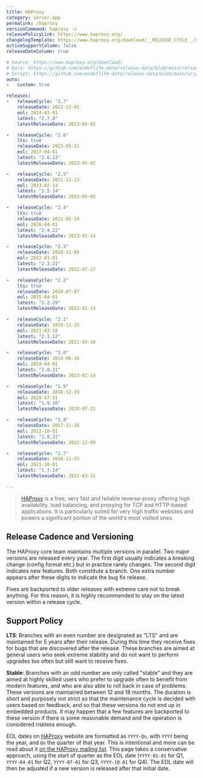 ```yaml
---
title: HAProxy
category: server-app
permalink: /haproxy
versionCommand: haproxy -v
releasePolicyLink: https://www.haproxy.org/
changelogTemplate: https://www.haproxy.org/download/__RELEASE_CYCLE__/src/CHANGELOG
activeSupportColumn: false
releaseDateColumn: true

# Source: https://www.haproxy.org/download/
# Data: https://github.com/endoflife-date/release-data/blob/main/releases/haproxy.json
# Script: https://github.com/endoflife-date/release-data/blob/main/src/haproxy.py
auto:
-   custom: true

releases:
-   releaseCycle: "2.7"
    releaseDate: 2022-12-01
    eol: 2024-01-01
    latest: "2.7.8"
    latestReleaseDate: 2023-05-02

-   releaseCycle: "2.6"
    lts: true
    releaseDate: 2022-05-31
    eol: 2027-04-01
    latest: "2.6.13"
    latestReleaseDate: 2023-05-02

-   releaseCycle: "2.5"
    releaseDate: 2021-11-23
    eol: 2023-02-14
    latest: "2.5.14"
    latestReleaseDate: 2023-05-02

-   releaseCycle: "2.4"
    lts: true
    releaseDate: 2021-05-14
    eol: 2026-04-01
    latest: "2.4.22"
    latestReleaseDate: 2023-02-14

-   releaseCycle: "2.3"
    releaseDate: 2020-11-05
    eol: 2022-01-01
    latest: "2.3.21"
    latestReleaseDate: 2022-07-27

-   releaseCycle: "2.2"
    lts: true
    releaseDate: 2020-07-07
    eol: 2025-04-01
    latest: "2.2.29"
    latestReleaseDate: 2023-02-14

-   releaseCycle: "2.1"
    releaseDate: 2019-11-25
    eol: 2021-03-18
    latest: "2.1.12"
    latestReleaseDate: 2021-03-18

-   releaseCycle: "2.0"
    releaseDate: 2019-06-16
    eol: 2024-04-01
    latest: "2.0.31"
    latestReleaseDate: 2023-02-14

-   releaseCycle: "1.9"
    releaseDate: 2018-12-19
    eol: 2020-07-31
    latest: "1.9.16"
    latestReleaseDate: 2020-07-31

-   releaseCycle: "1.8"
    releaseDate: 2017-11-26
    eol: 2022-10-01
    latest: "1.8.31"
    latestReleaseDate: 2022-12-09

-   releaseCycle: "1.7"
    releaseDate: 2016-11-25
    eol: 2021-10-01
    latest: "1.7.14"
    latestReleaseDate: 2021-03-31

---
```


>[HAProxy](https://www.haproxy.org/) is a free, very fast and reliable reverse-proxy offering high
> availability, load balancing, and proxying for TCP and HTTP-based applications. It is particularly
> suited for very high traffic websites and powers a significant portion of the world's most visited
> ones.

## Release Cadence and Versioning

The HAProxy core team maintains multiple versions in parallel. Two major versions
are released every year. The first digit usually indicates a breaking change (config format etc.)
but in practice rarely changes. The second digit indicates new features. Both constitute a branch.
One extra number appears after these digits to indicate the bug fix release.

Fixes are backported to older releases with extreme care not to break anything. For this reason,
it is highly recommended to stay on the latest version within a release cycle.

## Support Policy

**LTS**: Branches with an even number are designated as "LTS" and are maintained for 5
years after their release. During this time they receive fixes for bugs that are discovered
after the release. These branches are aimed at general users who seek extreme stability and do not
want to perform upgrades too often but still want to receive fixes.

**Stable**: Branches with an odd number are only called "stable" and they are aimed at highly skilled users who
prefer to upgrade often to benefit from modern features, and who are also able to roll back in case
of problems. These versions are maintained between 12 and 18 months. The duration is short and
purposely not strict so that the maintenance cycle is decided with users based on feedback, and so
that these versions do not end up in embedded products. It may happen that a few features are
backported to these version if there is some reasonable demand and the operation is considered
riskless enough.

EOL dates on [HAProxy](https://www.haproxy.org/) website are formatted as `YYYY-Qn`, with `YYYY`
being the year, and `Qn` the quarter of that year. This is intentional and more can be read about it
[on the HAProxy mailing list](https://www.mail-archive.com/haproxy@formilux.org/msg41669.html).
This page takes a conservative approach, using the start of quarter as the EOL date
(`YYYY-01-01` for Q1, `YYYY-04-01` for Q2, `YYYY-07-01` for Q3, `YYYY-10-01` for Q4). The EOL date
will then be adjusted if a new version is released after that initial date.
